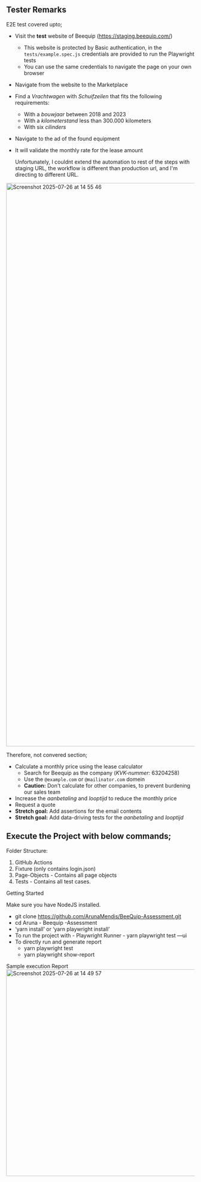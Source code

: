 ## Tester Remarks
E2E test covered upto;
 - Visit the **test** website of Beequip (https://staging.beequip.com/)
    - This website is protected by Basic authentication, in the `tests/example.spec.js` credentials are provided to run the Playwright tests
    - You can use the same credentials to navigate the page on your own browser
  - Navigate from the website to the Marketplace
  - Find a _Vrachtwagen_ with _Schuifzeilen_ that fits the following requirements:
    - With a _bouwjaar_ between 2018 and 2023
    - With a _kilometerstand_ less than 300.000 kilometers
    - With six _cilinders_
  - Navigate to the ad of the found equipment
  - It will validate the monthly rate for the lease amount

    Unfortunately, I couldnt extend the automation to rest of the steps with staging URL, the workflow is different than production url, and I'm directing to different URL.
<img width="2862" height="1504" alt="Screenshot 2025-07-26 at 14 55 46" src="https://github.com/user-attachments/assets/937d7d1a-f7ec-413e-8dac-4234b5bacd7a" />

Therefore, not convered section;
  - Calculate a monthly price using the lease calculator
    - Search for Beequip as the company (_KVK-nummer:_ 63204258)
    - Use the `@example.com` or `@mailinator.com` domein
    - **Caution:** Don't calculate for other companies, to prevent burdening our sales team
  - Increase the _aanbetaling_ and _looptijd_ to reduce the monthly price
  - Request a quote
  - **Stretch goal:** Add assertions for the email contents
  - **Stretch goal:** Add data-driving tests for the _aanbetaling_ and _looptijd_ 

## Execute the Project with below commands;

Folder Structure:
1. GitHub Actions
2. Fixture (only contains login.json) 
3. Page-Objects - Contains all page objects
4. Tests - Contains all test cases. 

Getting Started

Make sure you have NodeJS installed.
* git clone https://github.com/ArunaMendis/BeeQuip-Assessment.git
* cd Aruna - Beequip -Assessment
* ‘yarn install’ or ‘yarn playwright install’
* To run the project with - Playwright Runner - yarn playwright test —ui
* To directly run and generate report
    * yarn playwright test
    * yarn playwright show-report

Sample execution Report
<img width="2094" height="552" alt="Screenshot 2025-07-26 at 14 49 57" src="https://github.com/user-attachments/assets/b266ded8-71d5-4704-9473-fcdc6810004c" />
